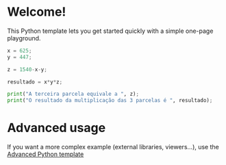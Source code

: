 # Welcome!

This Python template lets you get started quickly with a simple one-page playground.

```python runnable
x = 625;
y = 447;

z = 1540-x-y;

resultado = x*y*z;

print("A terceira parcela equivale a ", z);
print("O resultado da multiplicação das 3 parcelas é ", resultado);
```

# Advanced usage

If you want a more complex example (external libraries, viewers...), use the [Advanced Python template](https://tech.io/select-repo/429)
